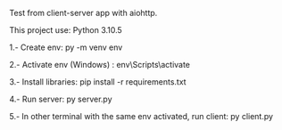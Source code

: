 Test from client-server app with aiohttp.

This project use:
    Python 3.10.5

1.- Create env:
    py -m venv env

2.- Activate env (Windows) :
    env\Scripts\activate

3.- Install libraries:
    pip install -r requirements.txt
    
4.- Run server:
    py server.py

5.- In other terminal with the same env activated, run client:
    py client.py
